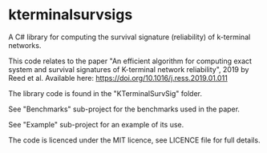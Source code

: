 # kterminalsurvsigs
A C# library for computing the survival signature (reliability) of k-terminal networks.

This code relates to the paper "An efficient algorithm for computing exact system and survival signatures of K-terminal network reliability", 2019 by Reed et al.
Available here: https://doi.org/10.1016/j.ress.2019.01.011

The library code is found in the "KTerminalSurvSig" folder.

See "Benchmarks" sub-project for the benchmarks used in the paper.

See "Example" sub-project for an example of its use.

The code is licenced under the MIT licence, see LICENCE file for full details.
